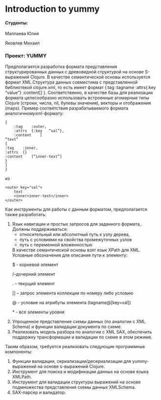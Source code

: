 # Introduction to yummy

<h4> Студенты: </h4>
<p> Маллаева Юлия
<p> Яковлев Михаил

<h3> Проект: YUMMY </h3>

Предполагается разработка формата представления структурированных данных с древовидной структурой на основе S-выражений Clojure. В качестве семантической основы используется формат XML.Структура данных совместима с представленной библиотекой clojure.xml, то есть имеет формат {:tag :tagname :attrs{:key “value”} :content[<othertags>] }.
Соответственно, в качестве базы для реализации формата целесообразно использовать встроенные атомарные типы Clojure (строки, числа, nil, булевы значения), векторы и отображения (maps). Пример соответствия разрабатываемого формата аналогичномуxml-формату:
```
{
	:tag	:outer,
	:attrs	{:key	“val”},
	:content	[
“text”
{
:tag	:inner,
:attrs	{}
:content	[“inner-text”]
}
]
}
```
из
```
<outer key="val">
	text
	<inner>inner-text</inner>
</outer>
```
Как инструменты для работы с данным форматом, предполагается также разработать:
<ol>
<li> Язык навигации и простых запросов для заданного формата,. Должны поддерживаться:
<ul>
<li> относительный или абсолютный путь к узлу дерева, 
<li> путь с условиями на свойства промежуточных узлов
<li> путь с переменной вложенностью
</ul>
В качестве семантической основы взят язык XPath для XML. Условные обозначения для описания пути к элементу:
<p>  $ - корневой элемент
<p>  /–дочерний элемент
<p>  . – текущий элемент
<p>  [] – запрос элемента коллекции по номеру либо условию
<p>  @ - условие на атрибуты элемента (tagname@[key=val])
<p>  * - все элементы уровня
<li>Упрощенное представление схемы данных (по аналогии с XML Schema) и функции валидации документа по схеме.
<li>Реализовать модель разбора по аналогии с XML SAХ, обеспечить поддержку трансформации и валидации по схеме в этом режиме.
</ol>
Таким образом, требуется реализовать следующие программные компоненты:
<ol>
<li> Функции валидации, сериализации/десериализации  для yummy-выражений на основе s-выражений Clojure.
<li>Инструмент для поиска и модификации данных на основе языка XMLPath.
<li>Инструмент для валидации структуры выражений на основе подмножества представления схемы данных XMLSchema.
<li>SAX-парсер и валидатор.
</ol>
